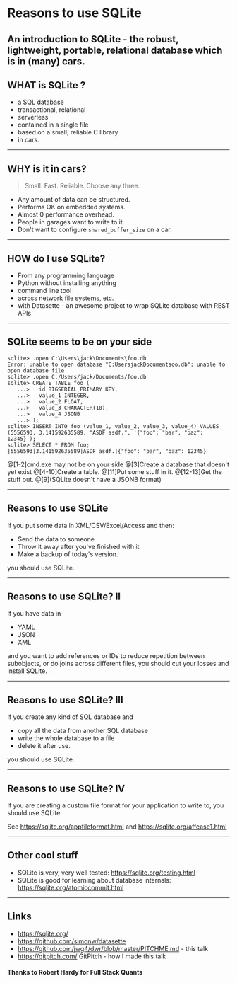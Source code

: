 # Reasons to use SQLite
An introduction to SQLite - the robust, lightweight, portable, relational database which is in (many) cars. 
---

## WHAT is SQLite ?
- a SQL database
- transactional, relational
- serverless
- contained in a single file
- based on a small, reliable C library
- in cars. 

---
## WHY is it in cars?
> Small. Fast. Reliable. Choose any three.

- Any amount of data can be structured.
- Performs OK on embedded systems.
- Almost 0 performance overhead.
- People in garages want to write to it.
- Don't want to configure `shared_buffer_size` on a car.

---
## HOW do I use SQLite?
 - From any programming language
 - Python without installing anything
 - command line tool
 - across network file systems, etc.
 - with Datasette - an awesome project to wrap SQLite database with REST APIs
 
---
## SQLite seems to be on your side
```
sqlite> .open C:\Users\jack\Documents\foo.db
Error: unable to open database "C:UsersjackDocumentsoo.db": unable to open database file
sqlite> .open C:/Users/jack/Documents/foo.db
sqlite> CREATE TABLE foo (
   ...>   id BIGSERIAL PRIMARY KEY,
   ...>   value_1 INTEGER,
   ...>   value_2 FLOAT,
   ...>   value_3 CHARACTER(10),
   ...>   value_4 JSONB
   ...> );
sqlite> INSERT INTO foo (value_1, value_2, value_3, value_4) VALUES (5556593, 3.141592635589, "ASDF asdf.", '{"foo": "bar", "baz": 12345}');
sqlite> SELECT * FROM foo;
|5556593|3.141592635589|ASDF asdf.|{"foo": "bar", "baz": 12345}
```
@[1-2]cmd.exe may not be on your side
@[3]Create a database that doesn't yet exist
@[4-10]Create a table. 
@[11]Put some stuff in it.
@[12-13]Get the stuff out.
@[9](SQLite doesn't have a JSONB format)
 
---
## Reasons to use SQLite
If you put some data in XML/CSV/Excel/Access and then:
 - Send the data to someone
 - Throw it away after you've finished with it
 - Make a backup of today's version.
 
you should use SQLite.

---
## Reasons to use SQLite? II
If you have data in 
 - YAML
 - JSON
 - XML

and you want to add references or IDs to reduce repetition between subobjects, or do joins across different files, you should cut your losses and install SQLite.

---
## Reasons to use SQLite? III
If you create any kind of SQL database and
 - copy all the data from another SQL database
 - write the whole database to a file
 - delete it after use.
 
you should use SQLite.

---
## Reasons to use SQLite? IV

If you are creating a custom file format for your application to write to, you should use SQLite. 

See https://sqlite.org/appfileformat.html and https://sqlite.org/affcase1.html

--- 
## Other cool stuff
 - SQLite is very, very well tested: https://sqlite.org/testing.html
 - SQLite is good for learning about database internals: https://sqlite.org/atomiccommit.html

---
## Links
 - https://sqlite.org/
 - https://github.com/simonw/datasette
 - https://github.com/jwg4/dwr/blob/master/PITCHME.md - this talk
 - https://gitpitch.com/ GitPitch - how I made this talk
 

#### Thanks to Robert Hardy for Full Stack Quants

